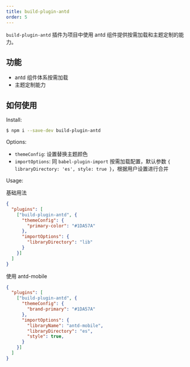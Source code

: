 ```yaml
---
title: build-plugin-antd
order: 5
---
```


`build-plugin-antd` 插件为项目中使用 antd 组件提供按需加载和主题定制的能力。

## 功能

- antd 组件体系按需加载
- 主题定制能力

## 如何使用

Install:

```bash
$ npm i --save-dev build-plugin-antd
```

Options:

- `themeConfig`: 设置替换主题颜色
- `importOptions`: 同 `babel-plugin-import` 按需加载配置，默认参数 `{ libraryDirectory: 'es', style: true }`，根据用户设置进行合并

Usage:

基础用法

```json
{
  "plugins": [
    ["build-plugin-antd", {
      "themeConfig": {
        "primary-color": "#1DA57A"
      },
      "importOptions": {
        "libraryDirectory": "lib"
      }
    }]
  ]
}
```

使用 antd-mobile

```json
{
  "plugins": [
    ["build-plugin-antd", {
      "themeConfig": {
        "brand-primary": "#1DA57A"
      },
      "importOptions": {
        "libraryName": "antd-mobile",
        "libraryDirectory": "es",
        "style": true,
      }
    }]
  ]
}
```